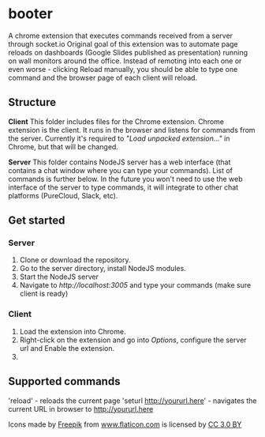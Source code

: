 # booter
A chrome extension that executes commands received from a server through socket.io
Original goal of this extension was to automate page reloads on dashboards (Google Slides published as presentation) running on wall monitors around the office. Instead of remoting into each one or even worse - clicking Reload manually, you should be able to type one command and the browser page of each client will reload.

## Structure
**Client**
This folder includes files for the Chrome extension.
Chrome extension is the client. It runs in the browser and listens for commands from the server. Currently it's required to _"Load unpacked extension..."_ in Chrome, but that will be changed.

**Server**
This folder contains NodeJS server has a web interface (that contains a chat window where you can type your commands). List of commands is further below.
In the future you won't need to use the web interface of the server to type commands, it will integrate to other chat platforms (PureCloud, Slack, etc).

## Get started
### Server
1. Clone or download the repository.
2. Go to the server directory, install NodeJS modules.
3. Start the NodeJS server
4. Navigate to *http://localhost:3005* and type your commands (make sure client is ready)

### Client
1. Load the extension into Chrome.
2. Right-click on the extension and go into *Options*, configure the server url and Enable the extension.
3.


## Supported commands
'reload' - reloads the current page
'seturl http://yoururl.here' - navigates the current URL in browser to http://yoururl.here


Icons made by <a href="http://www.freepik.com" title="Freepik">Freepik</a> from <a href="https://www.flaticon.com/" title="Flaticon">www.flaticon.com</a> is licensed by <a href="http://creativecommons.org/licenses/by/3.0/" title="Creative Commons BY 3.0" target="_blank">CC 3.0 BY</a>
